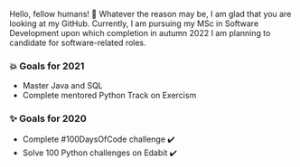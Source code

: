 Hello, fellow humans! 👋 Whatever the reason may be, I am glad that you are looking at my GitHub. Currently, I am pursuing my MSc in Software Development upon which completion in autumn 2022 I am planning to candidate for software-related roles.

### 💥 Goals for 2021
* Master Java and SQL
* Complete mentored Python Track on Exercism

### ✨ Goals for 2020
* Complete #100DaysOfCode challenge ✔️
* Solve 100 Python challenges on Edabit ✔️